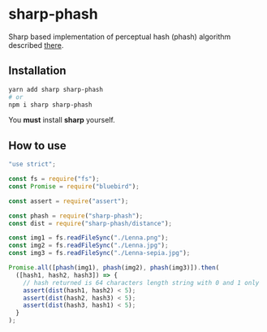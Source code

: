 # sharp-phash

Sharp based implementation of perceptual hash (phash) algorithm described [there](http://www.hackerfactor.com/blog/?/archives/432-Looks-Like-It.html).

## Installation

```sh
yarn add sharp sharp-phash
# or
npm i sharp sharp-phash
```

You **must** install **sharp** yourself.

## How to use

```js
"use strict";

const fs = require("fs");
const Promise = require("bluebird");

const assert = require("assert");

const phash = require("sharp-phash");
const dist = require("sharp-phash/distance");

const img1 = fs.readFileSync("./Lenna.png");
const img2 = fs.readFileSync("./Lenna.jpg");
const img3 = fs.readFileSync("./Lenna-sepia.jpg");

Promise.all([phash(img1), phash(img2), phash(img3)]).then(
  ([hash1, hash2, hash3]) => {
    // hash returned is 64 characters length string with 0 and 1 only
    assert(dist(hash1, hash2) < 5);
    assert(dist(hash2, hash3) < 5);
    assert(dist(hash3, hash1) < 5);
  }
);
```
